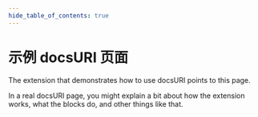 ```yaml
---
hide_table_of_contents: true
---
```


# 示例 docsURI 页面

The extension that demonstrates how to use docsURI points to this page.

In a real docsURI page, you might explain a bit about how the extension works, what the blocks do, and other things like that.
